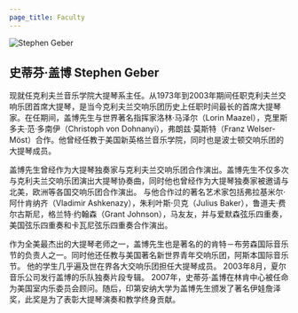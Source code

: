 ```yaml
---
page_title: Faculty
---
```


![Stephen Geber](/img/Stephen-Geber.png)

## 史蒂芬·盖博 Stephen Geber

现就任克利夫兰音乐学院大提琴系主任。从1973年到2003年期间任职克利夫兰交响乐团首席大提琴，是当今克利夫兰交响乐团历史上任职时间最长的首席大提琴家。在任期间，盖博先生与世界著名指挥家洛林·马泽尔（Lorin Maazel），克里斯多夫·范·多南伊（Christoph von Dohnanyi），弗朗兹·莫斯特（Franz Welser-Möst）合作。他曾经任教于美国新英格兰音乐学院，同时也是波士顿交响乐团的大提琴成员。

盖博先生曾经作为大提琴独奏家与克利夫兰交响乐团合作演出。盖博先生不仅多次与克利夫兰交响乐团演出大提琴协奏曲，同时他也曾经作为大提琴独奏家被邀请与北美，欧洲等各国交响乐团合作演出。 与他合作过的著名艺术家包括弗拉基米尔·阿什肯纳齐（Vladimir Ashkenazy），朱利叶斯·贝克（Julius Baker），鲁道夫·费尔古斯尼，格兰特·约翰森（Grant Johnson），马友友，并与爱默森弦乐四重奏，美国弦乐四重奏和卡瓦尼弦乐四重奏合作演出。

作为全美最杰出的大提琴老师之一，盖博先生也是著名的的肯特－布劳森国际音乐节的负责人之一。同时他还任教与美国著名新世界青年交响乐团，阿斯本国际音乐节。 他的学生几乎遍及世在界各大交响乐团担任大提琴成员。 2003年8月，夏尔音乐公司发行盖博的乐队独奏片段专辑。 2007年，史蒂芬·盖博在林肯中心被任命为美国室内乐委员会顾问。随后，印第安纳大学为盖博先生颁发了著名伊娃詹泽奖，此奖是为了表彰大提琴演奏和教学终身贡献。
